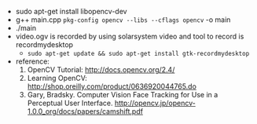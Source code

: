 * sudo apt-get install libopencv-dev
* g++ main.cpp `pkg-config opencv --libs --cflags opencv` -o  main
* ./main
* video.ogv is recorded by using solarsystem video and tool to record is recordmydesktop
  * `sudo apt-get update && sudo apt-get install gtk-recordmydesktop`
* reference:
  1. OpenCV Tutorial: http://docs.opencv.org/2.4/
  2. Learning OpenCV: http://shop.oreilly.com/product/0636920044765.do
  3. Gary, Bradsky. Computer Vision Face Tracking for Use in a Perceptual User Interface. http://opencv.jp/opencv-1.0.0_org/docs/papers/camshift.pdf